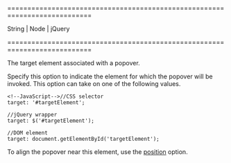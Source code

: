 <!--**
/*-------------------------------------------
    Auto-generated file. Do not modify.
-------------------------------------------

**-->
===========================================================================
<!--type-->String | Node | jQuery<!--/type-->
===========================================================================

<!--shortDescription-->
The target element associated with a popover.
<!--/shortDescription-->

<!--fullDescription-->
Specify this option to indicate the element for which the popover will be invoked. This option can take on one of the following values.

    <!--JavaScript-->//CSS selector
    target: '#targetElement';
 
    //jQuery wrapper
    target: $('#targetElement');
 
    //DOM element
    target: document.getElementById('targetElement');

To align the popover near this element, use the [position](/Documentation/ApiReference/UI_Widgets/dxPopover/Configuration/#position) option.


<!--/fullDescription-->
